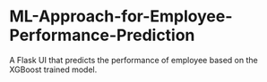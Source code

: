 # ML-Approach-for-Employee-Performance-Prediction
A Flask UI that predicts the performance of employee based on the XGBoost trained model.
